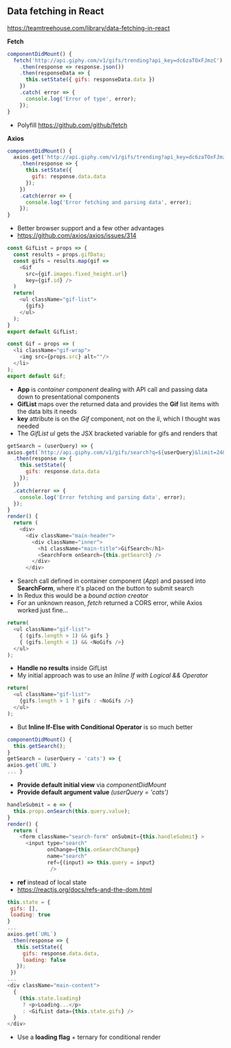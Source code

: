 ## Data fetching in React
https://teamtreehouse.com/library/data-fetching-in-react

__Fetch__
```JavaScript
componentDidMount() {
  fetch('http://api.giphy.com/v1/gifs/trending?api_key=dc6zaTOxFJmzC')
    .then(response => response.json())
    .then(responseData => {
      this.setState({ gifs: responseData.data })
    })
    .catch( error => {
      console.log('Error of type', error);
    });
}
```
+ Polyfill https://github.com/github/fetch

__Axios__
```JavaScript
componentDidMount() {
  axios.get('http://api.giphy.com/v1/gifs/trending?api_key=dc6zaTOxFJmzC')
    .then(response => {
      this.setState({
        gifs: response.data.data
      });
    })
    .catch(error => {
      console.log('Error fetching and parsing data', error);
    });
}
```
+ Better browser support and a few other advantages
+ https://github.com/axios/axios/issues/314

```JavaScript
const GifList = props => {
  const results = props.gifData;
  const gifs = results.map(gif =>
    <Gif
      src={gif.images.fixed_height.url}
      key={gif.id} />
  )
  return(
    <ul className="gif-list">
      {gifs}
    </ul>
  );
}
export default GifList;
```

```JavaScript
const Gif = props => (
  <li className="gif-wrap">
    <img src={props.src} alt=""/>
  </li>
);
export default Gif;
```

+ __App__ is _container component_ dealing with API call and passing data down to presentational components
+ __GifList__ maps over the returned data and provides the __Gif__ list items with the data bits it needs
+ __key__ attribute is on the _Gif_ component, not on the _li_, which I thought was needed
+ The _GifList ul_ gets the JSX bracketed variable for gifs and renders that

```JavaScript
getSearch = (userQuery) => {
axios.get(`http://api.giphy.com/v1/gifs/search?q=${userQuery}&limit=24&api_key=dc6zaTOxFJmzC`)
  .then(response => {
    this.setState({
      gifs: response.data.data
    });
  })
  .catch(error => {
    console.log('Error fetching and parsing data', error);
  });
}
render() {
  return (
    <div>
      <div className="main-header">
        <div className="inner">
          <h1 className="main-title">GifSearch</h1>
          <SearchForm onSearch={this.getSearch} />
        </div>
      </div>
  ```
+ Search call defined in container component (_App_) and passed into __SearchForm__, where it's placed on the button to submit search
+ In Redux this would be a _bound action creator_
+ For an unknown reason, _fetch_ returned a CORS error, while Axios worked just fine...

```JavaScript
return(
  <ul className="gif-list">
    { (gifs.length > 1) && gifs }
    { (gifs.length < 1) && <NoGifs />}
  </ul>
);
```
+ __Handle no results__ inside GifList
+ My initial approach was to use an _Inline If with Logical && Operator_

```JavaScript
return(
  <ul className="gif-list">
    {gifs.length > 1 ? gifs : <NoGifs />}
  </ul>
);
```
+ But __Inline If-Else with Conditional Operator__ is so much better

```JavaScript
componentDidMount() {
  this.getSearch();
}
getSearch = (userQuery = 'cats') => {
axios.get(`URL`)
... }
```
+ __Provide default initial view__ via _componentDidMount_
+ __Provide default argument value__ _(userQuery = 'cats')_

```JavaScript
handleSubmit = e => {
  this.props.onSearch(this.query.value);
}
render() {
  return (
    <form className="search-form" onSubmit={this.handleSubmit} >
      <input type="search"
             onChange={this.onSearchChange}
             name="search"
             ref={(input) => this.query = input}
              />
 ```
 + __ref__ instead of local state
 + https://reactjs.org/docs/refs-and-the-dom.html

```JavaScript
this.state = {
 gifs: [],
 loading: true
}
...
axios.get(`URL`)
 .then(response => {
   this.setState({
     gifs: response.data.data,
     loading: false
   });
 })
...
<div className="main-content">
  {
    (this.state.loading)
     ? <p>Loading...</p>
     : <GifList data={this.state.gifs} />
  }          
</div>
```
 + Use a __loading flag__ + ternary for conditional render
